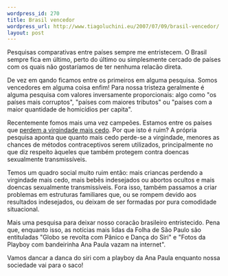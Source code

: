 ```yaml
--- 
wordpress_id: 270
title: Brasil vencedor
wordpress_url: http://www.tiagoluchini.eu/2007/07/09/brasil-vencedor/
layout: post
---
```

Pesquisas comparativas entre países sempre me entristecem. O Brasil sempre fica em último, perto do último ou simplesmente cercado de países com os quais não gostaríamos de ter nenhuma relacão direta.

De vez em qando ficamos entre os primeiros em alguma pesquisa. Somos vencedores em alguma coisa enfim! Para nossa tristeza geralmente é alguma pesquisa com valores inversamente proporcionais: algo como "os países mais corruptos", "países com maiores tributos" ou "países com a maior quantidade de homicídios per capita".

Recentemente fomos mais uma vez campeões. Estamos entre os países que [perdem a virgindade mais cedo](http://www1.folha.uol.com.br/folha/bbc/ult272u309285.shtml). Por que isto é ruim? A própria pesquisa aponta que quanto mais cedo perde-se a virgindade, menores as chances de métodos contraceptivos serem utilizados, principalmente no que diz respeito àqueles que também protegem contra doencas sexualmente transmissíveis.

Temos um quadro social muito ruim então: mais criancas perdendo a virgindade mais cedo, mais bebês indesejados ou abortos ocultos e mais doencas sexualmente transmissíveis. Fora isso, também passamos a criar problemas em estruturas familiares que, ou se rompem devido aos resultados indesejados, ou deixam de ser formadas por pura comodidade situacional.

Mais uma pesquisa para deixar nosso coracão brasileiro entristecido. Pena que, enquanto isso, as notícias mais lidas da Folha de São Paulo são entituladas "Globo se revolta com Pânico e Dança do Siri" e "Fotos da Playboy com bandeirinha Ana Paula vazam na internet".

Vamos dancar a danca do siri com a playboy da Ana Paula enquanto nossa sociedade vai para o saco!
